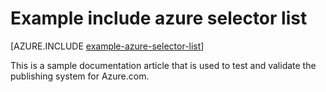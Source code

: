 <properties pageTitle="Documentation Example - example-include-azure-selector-list Markdown Extension" metaKeywords="" description="This is an example document" services="" documentationCenter="" title="Documentation Example - example-include-azure-selector-list" solutions="" authors="" videoId="" scriptId="" />

# Example include azure selector list

[AZURE.INCLUDE [example-azure-selector-list](../includes/example-azure-selector-list.md)]

This is a sample documentation article that is used to test and validate the publishing system for Azure.com.  

